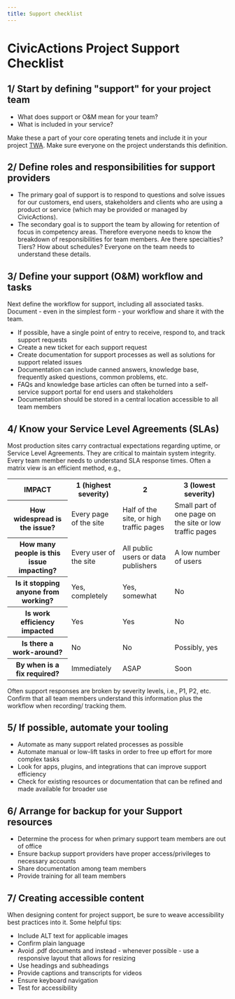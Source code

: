```yaml
---
title: Support checklist
---
```


# CivicActions Project Support Checklist

## 1/ Start by defining "support" for your project team

-   What does support or O&M mean for your team?
-   What is included in your service?

Make these a part of your core operating tenets and include it in your project [TWA](../project-management/team-working-agreements-instructions.md). Make sure everyone on the project understands this definition.

## 2/ Define roles and responsibilities for support providers

-   The primary goal of support is to respond to questions and solve issues for our customers, end users, stakeholders and clients who are using a product or service (which may be provided or managed by CivicActions).
-   The secondary goal is to support the team by allowing for retention of focus in competency areas. Therefore everyone needs to know the breakdown of responsibilities for team members. Are there specialties? Tiers? How about schedules? Everyone on the team needs to understand these details.

## 3/ Define your support (O&M) workflow and tasks

Next define the workflow for support, including all associated tasks. Document - even in the simplest form - your workflow and share it with the team.

-   If possible, have a single point of entry to receive, respond to, and track support requests
-   Create a new ticket for each support request
-   Create documentation for support processes as well as solutions for support related issues
-   Documentation can include canned answers, knowledge base, frequently asked questions, common problems, etc.
-   FAQs and knowledge base articles can often be turned into a self-service support portal for end users and stakeholders
-   Documentation should be stored in a central location accessible to all team members

## 4/ Know your Service Level Agreements (SLAs)

Most production sites carry contractual expectations regarding uptime, or Service Level Agreements. They are critical to maintain system integrity. Every team member needs to understand SLA response times. Often a matrix view is an efficient method, e.g.,

<table>
    <tr>
        <th>IMPACT</th>
        <th>1 (highest severity)</th>
        <th>2</td>
        <th>3 (lowest severity)</th>
    </tr>
    <tr>
        <th>How widespread is the issue?</th>
        <td>Every page of the site</td>
        <td>Half of the site, or high traffic pages</td>
        <td>Small part of one page on the site or low traffic pages</td>
    </tr>
    <tr>
        <th>How many people is this issue impacting?</th>
        <td>Every user of the site</td>
        <td>All public users or data publishers</td>
        <td>A low number of users</td>
    </tr>
    <tr>
        <th>Is it stopping anyone from working?</th>
        <td>Yes, completely</td>
        <td>Yes, somewhat</td>
        <td>No</td>
    </tr>
    <tr>
        <th>Is work efficiency impacted</th>
        <td>Yes</td>
        <td>Yes</td>
        <td>No</td>
    </tr>
    <tr>
        <th>Is there a work-around?</th>
        <td>No</td>
        <td>No</td>
        <td>Possibly, yes</td>
    </tr>
    <tr>
        <th>By when is a fix required?</th>
        <td>Immediately</td>
        <td>ASAP</td>
        <td>Soon</td>
    </tr>
</table>

Often support responses are broken by severity levels, i.e., P1, P2, etc. Confirm that all team members understand this information plus the workflow when recording/ tracking them.

## 5/ If possible, automate your tooling

-   Automate as many support related processes as possible
-   Automate manual or low-lift tasks in order to free up effort for more complex tasks
-   Look for apps, plugins, and integrations that can improve support efficiency
-   Check for existing resources or documentation that can be refined and made available for broader use

## 6/ Arrange for backup for your Support resources

-   Determine the process for when primary support team members are out of office
-   Ensure backup support providers have proper access/privileges to necessary accounts
-   Share documentation among team members
-   Provide training for all team members

## 7/ Creating accessible content

When designing content for project support, be sure to weave accessibility best practices into it. Some helpful tips:

-   Include ALT text for applicable images
-   Confirm plain language
-   Avoid .pdf documents and instead - whenever possible - use a responsive layout that allows for resizing
-   Use headings and subheadings
-   Provide captions and transcripts for videos
-   Ensure keyboard navigation
-   Test for accessibility
